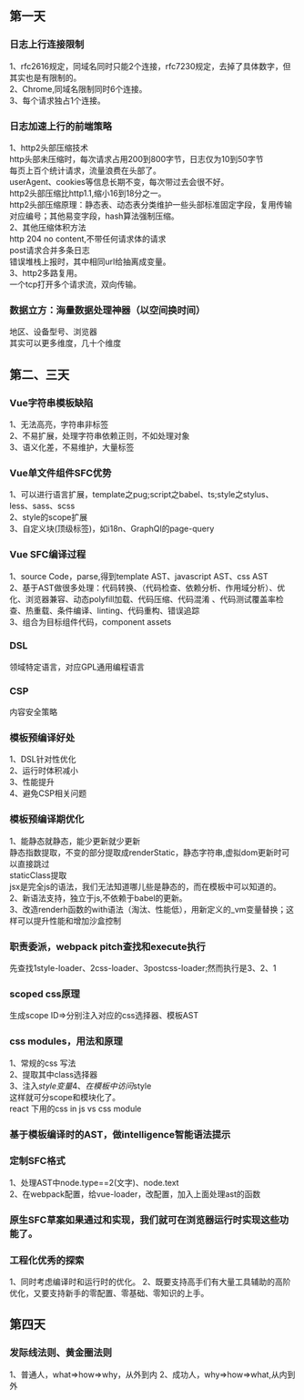 ## 第一天
### 日志上行连接限制
1、rfc2616规定，同域名同时只能2个连接，rfc7230规定，去掉了具体数字，但其实也是有限制的。  
2、Chrome,同域名限制同时6个连接。  
3、每个请求独占1个连接。
### 日志加速上行的前端策略
1、http2头部压缩技术  
http头部未压缩时，每次请求占用200到800字节，日志仅为10到50字节  
每页上百个统计请求，流量浪费在头部了。  
userAgent、cookies等信息长期不变，每次带过去会很不好。  
http2头部压缩比http1.1,缩小16到18分之一。  
http2头部压缩原理：静态表、动态表分类维护一些头部标准固定字段，复用传输对应编号；其他易变字段，hash算法强制压缩。  
2、其他压缩体积方法  
http 204 no content,不带任何请求体的请求   
post请求合并多条日志  
错误堆栈上报时，其中相同url给抽离成变量。  
3、http2多路复用。  
一个tcp打开多个请求流，双向传输。    
### 数据立方：海量数据处理神器（以空间换时间）
地区、设备型号、浏览器   
其实可以更多维度，几十个维度
## 第二、三天
### Vue字符串模板缺陷
1、无法高亮，字符串非标签  
2、不易扩展，处理字符串依赖正则，不如处理对象   
3、语义化差，不易维护，大量标签 
### Vue单文件组件SFC优势
1、可以进行语言扩展，template之pug;script之babel、ts;style之stylus、less、sass、scss  
2、style的scope扩展  
3、自定义块(顶级标签)，如i18n、GraphQl的page-query  
### Vue SFC编译过程
1、source Code，parse,得到template AST、javascript AST、css AST  
2、基于AST做很多处理：代码转换、（代码检查、依赖分析、作用域分析）、优化、浏览器兼容、动态polyfill加载、代码压缩、代码混淆
、代码测试覆盖率检查、热重载、条件编译、linting、代码重构、错误追踪  
3、组合为目标组件代码，component assets
### DSL
领域特定语言，对应GPL通用编程语言
### CSP
内容安全策略
### 模板预编译好处
1、DSL针对性优化  
2、运行时体积减小  
3、性能提升  
4、避免CSP相关问题
### 模板预编译期优化
1、能静态就静态，能少更新就少更新  
静态指数提取，不变的部分提取成renderStatic，静态字符串,虚拟dom更新时可以直接跳过  
staticClass提取  
jsx是完全js的语法，我们无法知道哪儿些是静态的，而在模板中可以知道的。    
2、新语法支持，独立于js,不依赖于babel的更新。  
3、改造renderh函数的with语法（淘汰、性能低），用新定义的_vm变量替换；这样可以提升性能和增加沙盒控制  
### 职责委派，webpack pitch查找和execute执行
先查找1style-loader、2css-loader、3postcss-loader;然而执行是3、2、1  
### scoped css原理
生成scope ID=>分别注入对应的css选择器、模板AST
### css modules，用法和原理
1、常规的css 写法  
2、提取其中class选择器  
3、注入$style变量  
4、在模板中访问$style  
这样就可分scope和模块化了。  
react 下用的css in js  vs css module
### 基于模板编译时的AST，做intelligence智能语法提示
### 定制SFC格式
1、处理AST中node.type==2(文字)、node.text  
2、在webpack配置，给vue-loader，改配置，加入上面处理ast的函数  
### 原生SFC草案如果通过和实现，我们就可在浏览器运行时实现这些功能了。
### 工程化优秀的探索
1、同时考虑编译时和运行时的优化。
2、既要支持高手们有大量工具辅助的高阶优化，又要支持新手的零配置、零基础、零知识的上手。
## 第四天
### 发际线法则、黄金圈法则
1、普通人，what=>how=>why，从外到内
2、成功人，why=>how=>what,从内到外











